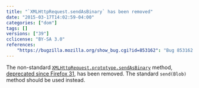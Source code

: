 ```yaml
---
title: "`XMLHttpRequest.sendAsBinary` has been removed"
date: "2015-03-17T14:02:59-04:00"
categories: ["dom"]
tags: []
versions: ["39"]
cclicense: "BY-SA 3.0"
references:
    "https://bugzilla.mozilla.org/show_bug.cgi?id=853162": "Bug 853162 - Remove XMLHttpRequest sendAsBinary"
---
```

The non-standard [`XMLHttpRequest.prototype.sendAsBinary`](https://developer.mozilla.org/en-US/docs/Web/API/XMLHttpRequest#sendAsBinary) method, [deprecated since Firefox 31](https://www.fxsitecompat.com/en-CA/docs/2014/xmlhttprequest-sendasbinary-has-been-deprecated/), has been removed. The standard `send(Blob)` method should be used instead.
